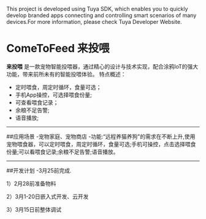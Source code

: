 This project is developed using Tuya SDK, which enables you to quickly develop branded apps connecting and controlling smart scenarios of many devices.For more information, please check Tuya Developer Website.
# ComeToFeed 来投喂
**来投喂**
是一款宠物智能投喂器，通过精心的设计与技术实现，配合涂鸦IoT的强大功能，带来前所未有的智能投喂体验。
特点概述：
 
- 定时喂食，周定时循环，食量可选；
- 手机App操控，可选择喂食份量;
- 可查看喂食记录；
- 余粮不足告警;
- 语音播放;

-------------------

##应用场景
-宠物家庭、宠物商店
-功能:“远程养猫养狗"的需求在不断上升,使用宠物喂食器，可以定时喂食，周定时循环，食量可选;手机可操控，点击选择喂食份量;可以看喂食记录;余粮不足告警;语音播放。


-------------------

##开发计划
-3月25前完成.

1）2月28前准备物料

2）3月1-20日嵌入式开发、云开发

3）3月15日前整体调试
